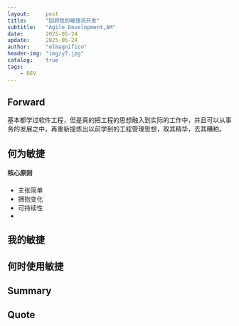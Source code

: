 ```yaml
---
layout:     post
title:      "回顾我的敏捷流开发"
subtitle:   "Agile Development,AM"
date:       2025-05-24
update:     2025-05-24
author:     "elmagnifico"
header-img: "img/y7.jpg"
catalog:    true
tags:
    - DEV
---
```


## Forward

基本都学过软件工程，但是真的把工程的思想融入到实际的工作中，并且可以从事务的发展之中，再重新提炼出以前学到的工程管理思想，取其精华，去其糟粕。



## 何为敏捷



#### 核心原则

- 主张简单
- 拥抱变化
- 可持续性
- 



## 我的敏捷



## 何时使用敏捷







## Summary



## Quote

> 
